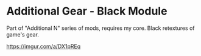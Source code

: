 # Additional Gear - Black Module
Part of "Additional N" series of mods, requires my core. Black retextures of game's gear.

https://imgur.com/a/DX1pREq
